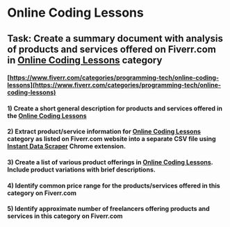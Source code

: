 # Online Coding Lessons
## Task: Create a summary document with analysis of products and services offered on Fiverr.com in [Online Coding Lessons](https://www.fiverr.com/categories/programming-tech/online-coding-lessons) category
#### [https://www.fiverr.com/categories/programming-tech/online-coding-lessons](https://www.fiverr.com/categories/programming-tech/online-coding-lessons)
#### 1) Create a short general description for products and services offered in the [Online Coding Lessons](https://www.fiverr.com/categories/programming-tech/online-coding-lessons)
#### 2) Extract product/service information for [Online Coding Lessons](https://www.fiverr.com/categories/programming-tech/online-coding-lessons) category as listed on Fiverr.com website into a separate CSV file using [Instant Data Scraper](https://chrome.google.com/webstore/detail/instant-data-scraper/ofaokhiedipichpaobibbnahnkdoiiah) Chrome extension.
#### 3) Create a list of various product offerings in [Online Coding Lessons](https://www.fiverr.com/categories/programming-tech/online-coding-lessons). Include product variations with brief descriptions.
#### 4) Identify common price range for the products/services offered in this category on Fiverr.com
#### 5) Identify approximate number of freelancers offering products and services in this category on Fiverr.com
